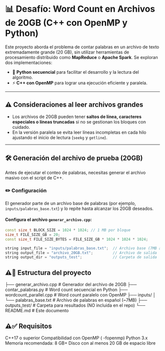 # 📊 Desafío: Word Count en Archivos de 20GB (C++ con OpenMP y Python)

Este proyecto aborda el problema de contar palabras en un archivo de texto extremadamente grande (20 GB), sin utilizar herramientas de procesamiento distribuido como **MapReduce** o **Apache Spark**. Se exploran dos implementaciones:

- 🧠 **Python secuencial** para facilitar el desarrollo y la lectura del algoritmo.
- ⚡ **C++ con OpenMP** para lograr una ejecución eficiente y paralela.

---

## ⚠️ Consideraciones al leer archivos grandes

- Los archivos de 20GB pueden tener **saltos de línea, caracteres especiales o líneas truncadas** si no se gestionan los bloques con cuidado.
- En la versión paralela se evita leer líneas incompletas en cada hilo ajustando el inicio de lectura (`seekg` y `getline`).

---

## 🛠 Generación del archivo de prueba (20GB)

Antes de ejecutar el conteo de palabras, necesitas generar el archivo masivo con el script de C++.

### ✏️ Configuración

El generador parte de un archivo base de palabras (por ejemplo, `inputs/palabras_base.txt`) y lo repite hasta alcanzar los 20GB deseados.

#### Configura el archivo `generar_archivo.cpp`:

```cpp
const size_t BLOCK_SIZE = 1024 * 1024; // 1 MB por bloque
size_t FILE_SIZE_GB = 20;
const size_t FILE_SIZE_BYTES = FILE_SIZE_GB * 1024 * 1024 * 1024;

string input_file = "inputs/palabras_base.txt";  // Archivo base (7MB aprox.)
string output_file = "archivo_20GB.txt";         // Archivo de salida
string output_dir = "outputs_test";              // Carpeta de salida
```

## ⚠📁 Estructura del proyecto

├── generar_archivo.cpp         # Generador del archivo de 20GB
├── contar_palabras.py          # Word count secuencial en Python
├── wordcount_parallel.cpp      # Word count paralelo con OpenMP
├── inputs/
│   └── palabras_base.txt       # Archivo de palabras en español (~7MB)
├── outputs_test/               # Carpeta para resultados (NO incluida en el repo)
└── README.md                   # Este documento

## ⚠✅ Requisitos
C++17 o superior
Compatibilidad con OpenMP ( -fopenmp)
Python 3.x
Memoria recomendada: 8 GB+
Disco con al menos 20 GB de espacio libre

